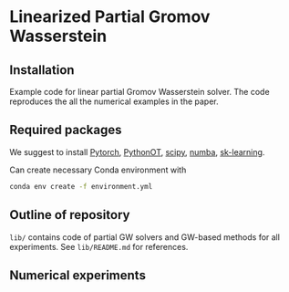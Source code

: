 # Linearized Partial Gromov Wasserstein

## Installation

Example code for linear partial Gromov Wasserstein solver. The code reproduces the all the numerical examples in the paper.

## Required packages

We suggest to install [Pytorch](https://pytorch.org/tutorials/beginner/basics/data_tutorial.html), [PythonOT](https://pythonot.github.io/), [scipy](https://scipy.org/),
[numba](https://numba.pydata.org/numba-doc/dev/reference/numpysupported.html), [sk-learning](https://scikit-learn.org/stable/).

Can create necessary Conda environment with 
```bash
conda env create -f environment.yml
```

## Outline of repository

`lib/` contains code of partial GW solvers and GW-based methods for all experiments. See `lib/README.md` for references.

## Numerical experiments